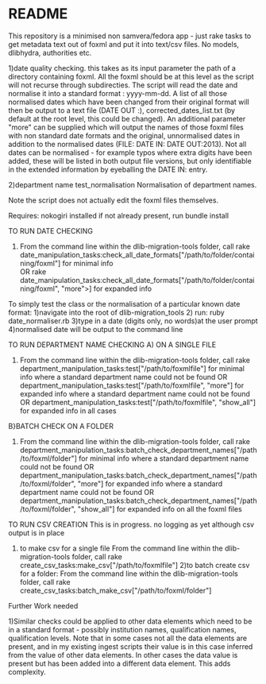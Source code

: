 # README



This repository is a minimised non samvera/fedora app - just rake tasks to get metadata text out of foxml and put it into text/csv files.  No models, dlibhydra, authorities etc.

1)date quality checking.
this  takes as its  input parameter the path of a directory containing foxml. All the foxml should be at this level as the script will not recurse through subdirecties. The script will read the date and normalise it into a standard format : yyyy-mm-dd. A list of all those normalised dates which have been changed from their original format will then be output to a text file (DATE OUT :), corrected_dates_list.txt (by default at the root level, this could be changed). An additional parameter "more" can be supplied which will output the names of those foxml files with non standard date formats and the original, unnormalised dates in addition to the normalised dates (FILE: DATE IN: DATE OUT:2013). Not all dates can be normalised - for example typos where extra digits have been added, these will be listed in both output file versions, but only identifiable in the extended information by eyeballing the DATE IN: entry.

2)department name test_normalisation
Normalisation of department names.


Note the script  does not actually edit the foxml files themselves.

Requires:
nokogiri installed
if not already present, run bundle install

TO RUN DATE CHECKING
1) From the command line within the dlib-migration-tools folder, call rake date_manipulation_tasks:check_all_date_formats["/path/to/folder/containing/foxml"] for minimal info  
OR
rake date_manipulation_tasks:check_all_date_formats["/path/to/folder/containing/foxml", "more">] for expanded info 


To simply test the class or the normalisation of a particular known date format:
1)navigate into the root of dlib-migration_tools
2) run: ruby date_normaliser.rb
3)type in a date (digits only, no words)at the user prompt
4)normalised date will be output to the command line


TO RUN DEPARTMENT NAME CHECKING
A) ON A SINGLE FILE
1) From the command line within the dlib-migration-tools folder, call rake department_manipulation_tasks:test["/path/to/foxmlfile"] for minimal info  where a standard department name could not be found
OR
department_manipulation_tasks:test["/path/to/foxmlfile", "more"] for expanded info where a standard department name could not be found
OR
department_manipulation_tasks:test["/path/to/foxmlfile", "show_all"] for expanded info in all cases

B}BATCH CHECK ON A FOLDER
1) From the command line within the dlib-migration-tools folder, call rake department_manipulation_tasks:batch_check_department_names["/path/to/foxml/folder"] for minimal info  where a standard department name could not be found
OR
department_manipulation_tasks:batch_check_department_names["/path/to/foxml/folder", "more"] for expanded info where a standard department name could not be found
OR
department_manipulation_tasks:batch_check_department_names["/path/to/foxml/folder", "show_all"] for expanded info on all the foxml files 

TO RUN CSV CREATION
This is in progress. no logging as yet although csv output is in place 
1) to make csv for a single file
From the command line within the dlib-migration-tools folder, call rake create_csv_tasks:make_csv["/path/to/foxmlfile"] 
2)to batch create csv for a folder: From the command line within the dlib-migration-tools folder, call rake create_csv_tasks:batch_make_csv["/path/to/foxml/folder"] 


Further Work needed

1)Similar checks could be applied to other data elements which need to be in a standard format - possibly institution names, qualification names, qualification levels. Note that in some cases not all the data elements are present, and in my existing ingest scripts their value is in this case inferred from the value of other data elements. In other cases the data value is present but has been added into a different data element. This adds complexity.
